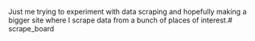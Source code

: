 Just me trying to experiment with data scraping and hopefully making a bigger site where I scrape data from a bunch of places of interest.# scrape_board
